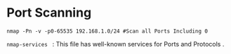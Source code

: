 # Port Scanning 

```shell
nmap -Pn -v -p0-65535 192.168.1.0/24 #Scan all Ports Including 0
``` 

```nmap-services ``` : This file has well-known services for Ports and Protocols .

